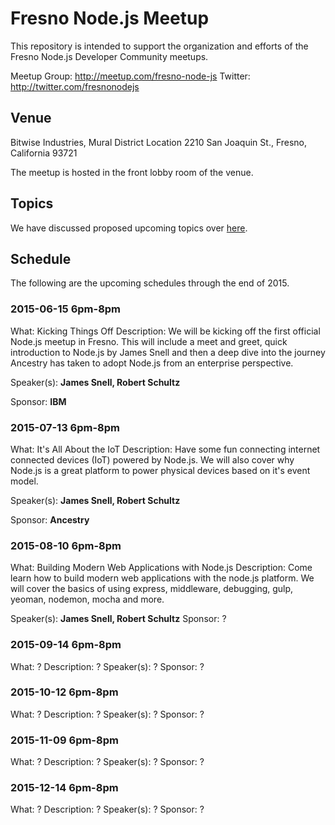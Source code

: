 # Fresno Node.js Meetup

This repository is intended to support the organization and efforts of the Fresno Node.js Developer Community meetups.

Meetup Group: http://meetup.com/fresno-node-js
Twitter: http://twitter.com/fresnonodejs

## Venue

Bitwise Industries, Mural District Location
2210 San Joaquin St.,
Fresno, California 93721

The meetup is hosted in the front lobby room of the venue.

## Topics

We have discussed proposed upcoming topics over [here](TOPICS.md).

## Schedule

The following are the upcoming schedules through the end of 2015.

### 2015-06-15 6pm-8pm

What: Kicking Things Off
Description: We will be kicking off the first official Node.js meetup in Fresno. This will include a meet and greet, quick introduction to Node.js by James Snell and then a deep dive into the journey Ancestry has taken to adopt Node.js from an enterprise perspective.

Speaker(s): **James Snell, Robert Schultz**

Sponsor: **IBM**

### 2015-07-13 6pm-8pm

What: It's All About the IoT
Description: Have some fun connecting internet connected devices (IoT) powered by Node.js. We will also cover why Node.js is a great platform to power physical devices based on it's event model.

Speaker(s): **James Snell, Robert Schultz**

Sponsor: **Ancestry**

### 2015-08-10 6pm-8pm

What: Building Modern Web Applications with Node.js
Description: Come learn how to build modern web applications with the node.js platform. We will cover the basics of using express, middleware, debugging, gulp, yeoman, nodemon, mocha and more.

Speaker(s): **James Snell, Robert Schultz**
Sponsor: ?

### 2015-09-14 6pm-8pm

What: ?
Description: ?
Speaker(s): ?
Sponsor: ?

### 2015-10-12 6pm-8pm

What: ?
Description: ?
Speaker(s): ?
Sponsor: ?

### 2015-11-09 6pm-8pm

What: ?
Description: ?
Speaker(s): ?
Sponsor: ?

### 2015-12-14 6pm-8pm

What: ?
Description: ?
Speaker(s): ?
Sponsor: ?
